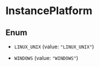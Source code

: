 

# InstancePlatform

## Enum


* `LINUX_UNIX` (value: `"LINUX_UNIX"`)

* `WINDOWS` (value: `"WINDOWS"`)



